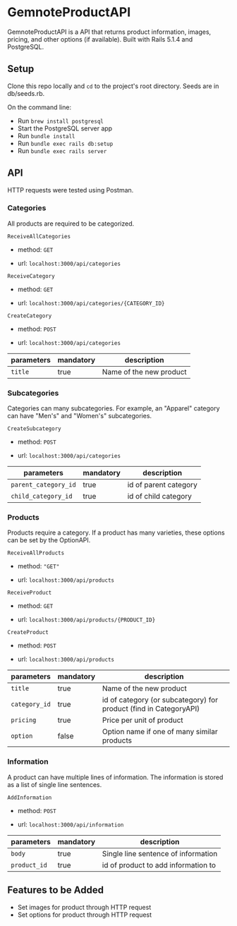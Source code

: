 # GemnoteProductAPI

GemnoteProductAPI is a API that returns product information, images, pricing, and other options (if available). Built with Rails 5.1.4 and PostgreSQL.

## Setup

Clone this repo locally and `cd` to the project's root directory. Seeds are in db/seeds.rb.

On the command line:

+ Run `brew install postgresql`
+ Start the PostgreSQL server app
+ Run `bundle install`
+ Run `bundle exec rails db:setup`
+ Run `bundle exec rails server`

## API

HTTP requests were tested using Postman.

### Categories

All products are required to be categorized.

`ReceiveAllCategories`

+ method: `GET`

+ url: `localhost:3000/api/categories`

`ReceiveCategory`

+ method: `GET`

+ url: `localhost:3000/api/categories/{CATEGORY_ID}`

`CreateCategory`

+ method: `POST`

+ url: `localhost:3000/api/categories`

|parameters|mandatory|description|
|---|---|---|
|`title`|true|Name of the new product|

### Subcategories

Categories can many subcategories. For example, an "Apparel" category can have "Men's" and "Women's" subcategories.

`CreateSubcategory`

+ method: `POST`

+ url: `localhost:3000/api/categories`

|parameters|mandatory|description|
|---|---|---|
|`parent_category_id`|true|id of parent category|
|`child_category_id`|true|id of child category|

### Products

Products require a category. If a product has many varieties, these options can be set by the OptionAPI.

`ReceiveAllProducts`

+ method: `"GET"`

+ url: `localhost:3000/api/products`

`ReceiveProduct`

+ method: `GET`

+ url: `localhost:3000/api/products/{PRODUCT_ID}`

`CreateProduct`

+ method: `POST`

+ url: `localhost:3000/api/products`

|parameters|mandatory|description|
|---|---|---|
|`title`|true|Name of the new product|
|`category_id`|true|id of category (or subcategory) for product (find in CategoryAPI)|
|`pricing`|true|Price per unit of product|
|`option`|false|Option name if one of many similar products|




### Information

A product can have multiple lines of information. The information is stored as a list of single line sentences.

`AddInformation`

+ method: `POST`

+ url: `localhost:3000/api/information`

|parameters|mandatory|description|
|---|---|---|
|`body`|true|Single line sentence of information|
|`product_id`|true|id of product to add information to|


## Features to be Added

+ Set images for product through HTTP request
+ Set options for product through HTTP request
